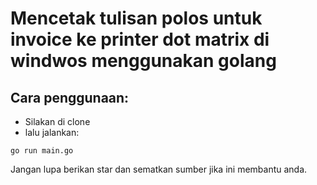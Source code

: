 # Mencetak tulisan polos untuk invoice ke printer dot matrix di windwos menggunakan golang

## Cara penggunaan:

- Silakan di clone
- lalu jalankan:
```
go run main.go
```

Jangan lupa berikan star dan sematkan sumber jika ini membantu anda.